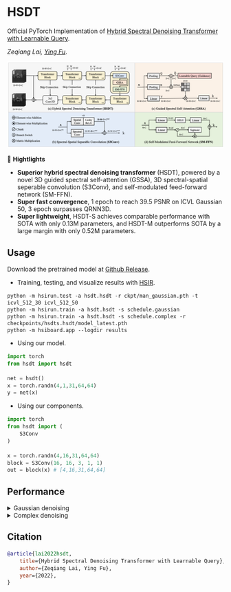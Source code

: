 # HSDT

Official PyTorch Implementation of [Hybrid Spectral Denoising Transformer with Learnable Query]().

*Zeqiang Lai, [Ying Fu](https://ying-fu.github.io/)*.

<img src="asset/arch.png" width="600px"/> 

🌟 **Hightlights**

- **Superior hybrid spectral denoising transformer** (HSDT), powered by a novel 3D guided spectral self-attention (GSSA), 3D spectral-spatial seperable convolution (S3Conv), and self-modulated feed-forward network (SM-FFN).
- **Super fast convergence**, 1 epoch to reach 39.5 PSNR on ICVL Gaussian 50, 3 epoch surpasses QRNN3D.
- **Super lightweight**, HSDT-S achieves comparable performance with SOTA with only 0.13M parameters, and HSDT-M outperforms SOTA by a large margin with only 0.52M parameters.

## Usage

Download the pretrained model at [Github Release]().

- Training, testing, and visualize results with [HSIR](https://github.com/bit-isp/HSIR).

```shell
python -m hsirun.test -a hsdt.hsdt -r ckpt/man_gaussian.pth -t icvl_512_30 icvl_512_50
python -m hsirun.train -a hsdt.hsdt -s schedule.gaussian
python -m hsirun.train -a hsdt.hsdt -s schedule.complex -r checkpoints/hsdts.hsdt/model_latest.pth
python -m hsiboard.app --logdir results
```

- Using our model.

```python
import torch
from hsdt import hsdt

net = hsdt()
x = torch.randn(4,1,31,64,64)
y = net(x)
```

- Using our components.

```python
import torch
from hsdt import (
    S3Conv
)

x = torch.randn(4,16,31,64,64)
block = S3Conv(16, 16, 3, 1, 1)
out = block(x) # [4,16,31,64,64]
```

## Performance

<details>
<summary>Gaussian denoising</summary>
<img src="asset/gaussian.png" width="800px"/> 
</details>

<details>
<summary>Complex denoising</summary>
<img src="asset/complex.png" width="800px"/> 

</details>


## Citation

```bibtex
@article{lai2022hsdt,
    title={Hybrid Spectral Denoising Transformer with Learnable Query}, 
    author={Zeqiang Lai, Ying Fu},
    year={2022},
}
```
